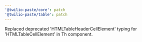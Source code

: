 ```yaml
---
'@twilio-paste/core': patch
'@twilio-paste/table': patch
---
```


Replaced deprecated 'HTMLTableHeaderCellElement' typing for 'HTMLTableCellElement' in Th component.
